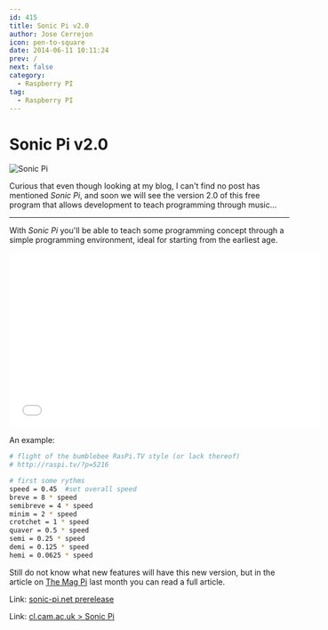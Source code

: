 ```yaml
---
id: 415
title: Sonic Pi v2.0
author: Jose Cerrejon
icon: pen-to-square
date: 2014-06-11 10:11:24
prev: /
next: false
category:
  - Raspberry PI
tag:
  - Raspberry PI
---
```


# Sonic Pi v2.0

![Sonic Pi](/images/2014/06/sonic_pi.png)

Curious that even though looking at my blog, I can't find no post has mentioned *Sonic Pi*, and soon we will see the version 2.0 of this free program that allows development to teach programming through music...

- - -
With *Sonic Pi* you'll be able to teach some programming concept through a simple programming environment, ideal for starting from the earliest age.

<iframe width="560" height="315" src="//www.youtube.com/embed/RTInHfmZXZY" frameborder="0" allowfullscreen></iframe>

An example:

```bash
# flight of the bumblebee RasPi.TV style (or lack thereof)
# http://raspi.tv/?p=5216

# first some rythms
speed = 0.45  #set overall speed
breve = 8 * speed
semibreve = 4 * speed
minim = 2 * speed
crotchet = 1 * speed
quaver = 0.5 * speed
semi = 0.25 * speed
demi = 0.125 * speed
hemi = 0.0625 * speed
```

Still do not know what new features will have this new version, but in the article on [The Mag Pi](http://www.themagpi.com/issue/issue-23/)  last month you can read a full article.

Link: [sonic-pi.net prerelease](http://sonic-pi.net/get-v2.0)

Link: [cl.cam.ac.uk > Sonic Pi](http://www.cl.cam.ac.uk/projects/raspberrypi/sonicpi/index.html)